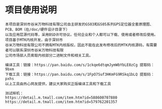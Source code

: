 # 项目使用说明
    本项目是深圳市谷米万物科技有限公司自主研发的GS03和GS05系列GPS定位器全套原理图、PCB、BOM（在/doc/硬件设计目录下）
    以及应用层源代码等，采用BSD许可协议。任何企业和个人都可以下载、使用或者修改后使用。项目基于MTK内核开发，由于深圳市
    谷米万物科技有限公司不拥有MTK内核版权，因此不能在此发布修改后的MTK内核源码，有需要者可以联系深圳市谷米万物科技有限
    公司市场部人员索取内核部分二进制文件和相关工具。
    
    编译工具：链接：https://pan.baidu.com/s/1ckqe6dtqmJymWbYbLE8zCg 提取码：9bxm 
    下载工具：链接：https://pan.baidu.com/s/1FpO7Suf3HKmFG9RSkq1bLQ 提取码：pxhs  
    以上工具由热心网友提供，建议大家购买正版编译工具和下载工具
    
    测试样机：
    https://detail.m.tmall.com/item.htm?id=588600707880
    https://detail.m.tmall.com/item.htm?id=579762201357


